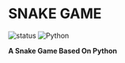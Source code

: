 # SNAKE GAME
![status](https://img.shields.io/badge/Status-Active-brightgreen)
![Python](https://img.shields.io/badge/Java-100%25-brightgreen)

<b>A Snake Game Based On Python</b>